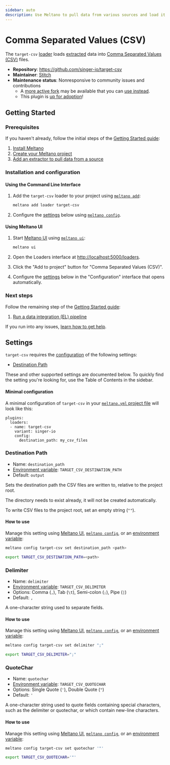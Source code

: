 ```yaml
---
sidebar: auto
description: Use Meltano to pull data from various sources and load it into Comma Separated Values (CSV) files
---
```


# Comma Separated Values (CSV)

The `target-csv` [loader](/plugins/loaders/) loads [extracted](/plugins/extractors/) data into [Comma Separated Values (CSV)](https://en.wikipedia.org/wiki/Comma-separated_values) files.

- **Repository**: <https://github.com/singer-io/target-csv>
- **Maintainer**: [Stitch](https://www.stitchdata.com/)
- **Maintenance status**: Nonresponsive to community issues and contributions
  - A [more active fork](https://github.com/singer-io/target-csv/network) may be available that you can [use instead](/docs/plugin-management.html#using-a-custom-fork-of-a-plugin).
  - This plugin is [up for adoption](https://gitlab.com/meltano/meltano/-/issues/2515)!

## Getting Started

### Prerequisites

If you haven't already, follow the initial steps of the [Getting Started guide](/docs/getting-started.html):

1. [Install Meltano](/docs/getting-started.html#install-meltano)
1. [Create your Meltano project](/docs/getting-started.html#create-your-meltano-project)
1. [Add an extractor to pull data from a source](/docs/getting-started.html#add-an-extractor-to-pull-data-from-a-source)

### Installation and configuration

#### Using the Command Line Interface

1. Add the `target-csv` loader to your project using [`meltano add`](/docs/command-line-interface.html#add):

    ```bash
    meltano add loader target-csv
    ```

1. Configure the [settings](#settings) below using [`meltano config`](/docs/command-line-interface.html#config).

#### Using Meltano UI

1. Start [Meltano UI](/docs/ui.html) using [`meltano ui`](/docs/command-line-interface.html#ui):

    ```bash
    meltano ui
    ```

1. Open the Loaders interface at <http://localhost:5000/loaders>.
1. Click the "Add to project" button for "Comma Separated Values (CSV)".
1. Configure the [settings](#settings) below in the "Configuration" interface that opens automatically.

### Next steps

Follow the remaining step of the [Getting Started guide](/docs/getting-started.html):

1. [Run a data integration (EL) pipeline](/docs/getting-started.html#run-a-data-integration-el-pipeline)

If you run into any issues, [learn how to get help](/docs/getting-help.html).

## Settings

`target-csv` requires the [configuration](/docs/configuration.html) of the following settings:

- [Destination Path](#destination-path)

These and other supported settings are documented below.
To quickly find the setting you're looking for, use the Table of Contents in the sidebar.

#### Minimal configuration

A minimal configuration of `target-csv` in your [`meltano.yml` project file](/docs/project.html#meltano-yml-project-file) will look like this:

```yml{5-6}
plugins:
  loaders:
  - name: target-csv
    variant: singer-io
    config:
      destination_path: my_csv_files
```

### Destination Path

- Name: `destination_path`
- [Environment variable](/docs/configuration.html#configuring-settings): `TARGET_CSV_DESTINATION_PATH`
- Default: `output`

Sets the destination path the CSV files are written to, relative to the project root.

The directory needs to exist already, it will not be created automatically.

To write CSV files to the project root, set an empty string (`""`).

#### How to use

Manage this setting using [Meltano UI](#using-meltano-ui), [`meltano config`](/docs/command-line-interface.html#config), or an [environment variable](/docs/configuration.html#configuring-settings):

```bash
meltano config target-csv set destination_path <path>

export TARGET_CSV_DESTINATION_PATH=<path>
```

### Delimiter

- Name: `delimiter`
- [Environment variable](/docs/configuration.html#configuring-settings): `TARGET_CSV_DELIMITER`
- Options: Comma (`,`), Tab (`\t`), Semi-colon (`;`), Pipe (`|`)
- Default: `,`

A one-character string used to separate fields.

#### How to use

Manage this setting using [Meltano UI](#using-meltano-ui), [`meltano config`](/docs/command-line-interface.html#config), or an [environment variable](/docs/configuration.html#configuring-settings):

```bash
meltano config target-csv set delimiter ";"

export TARGET_CSV_DELIMITER=";"
```

### QuoteChar

- Name: `quotechar`
- [Environment variable](/docs/configuration.html#configuring-settings): `TARGET_CSV_QUOTECHAR`
- Options: Single Quote (`'`), Double Quote (`"`)
- Default: `'`

A one-character string used to quote fields containing special characters, such as the delimiter or quotechar, or which contain new-line characters.

#### How to use

Manage this setting using [Meltano UI](#using-meltano-ui), [`meltano config`](/docs/command-line-interface.html#config), or an [environment variable](/docs/configuration.html#configuring-settings):

```bash
meltano config target-csv set quotechar '"'

export TARGET_CSV_QUOTECHAR='"'
```
